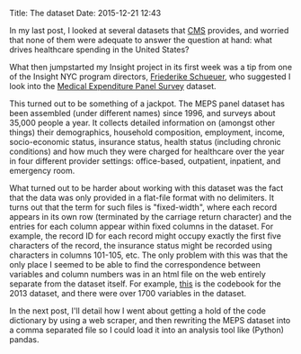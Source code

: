 Title: The dataset 
Date: 2015-12-21 12:43


In my last post, I looked at several datasets that [CMS](http://www.cms.gov/Research-Statistics-Data-and-Systems/Research-Statistics-Data-and-Systems.html) provides, and worried that none of them were adequate to answer the question at hand: what drives healthcare spending in the United States?

What then jumpstarted my Insight project in its first week was a tip from one of the Insight NYC program directors, [Friederike Schueuer](https://www.linkedin.com/profile/view?id=248574012), who suggested I look into the [Medical Expenditure Panel Survey](http://meps.ahrq.gov/mepsweb/) dataset.

This turned out to be something of a jackpot. The MEPS panel dataset has been assembled (under different names) since 1996, and surveys about 35,000 people a year. It collects detailed information on (amongst other things) their demographics, household composition, employment, income, socio-economic status, insurance status, health status (including chronic conditions) and how much they were charged for healthcare over the year in four different provider settings: office-based, outpatient, inpatient, and emergency room.  

What turned out to be harder about working with this dataset was the fact that the data was only provided in a flat-file format with no delimiters. It turns out that the term for such files is "fixed-width", where each record appears in its own row (terminated by the carriage return character) and the entries for each column appear within fixed columns in the dataset. For example, the record ID for each record might occupy exactly the first five characters of the record, the insurance status might be recorded using characters in columns 101-105, etc. The only problem with this was that the only place I seemed to be able to find the correspondence between variables and column numbers was in an html file on the web entirely separate from the dataset itself. For example, [this](http://meps.ahrq.gov/mepsweb/data_stats/download_data_files_codebook.jsp?PUFId=H163) is the codebook for the 2013 dataset, and there were over 1700 variables in the dataset.

In the next post, I'll detail how I went about getting a hold of the code dictionary by using a web scraper, and then rewriting the MEPS dataset into a comma separated file so I could load it into an analysis tool like (Python) pandas.

